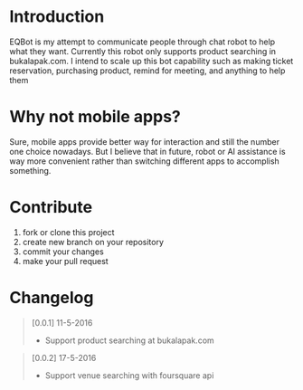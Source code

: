 # Introduction
EQBot is my attempt to communicate people through chat robot to help what they want. Currently this robot only supports product searching in bukalapak.com. I intend to scale up this bot capability such as making ticket reservation, purchasing product, remind for meeting, and anything to help them

# Why not mobile apps?
Sure, mobile apps provide better way for interaction and still the number one choice nowadays. But I believe that in future, robot or AI assistance is way more convenient rather than switching different apps to accomplish something.

# Contribute
1. fork or clone this project
2. create new branch on your repository
3. commit your changes
4. make your pull request

# Changelog
> [0.0.1] 11-5-2016
> - Support product searching at bukalapak.com

> [0.0.2] 17-5-2016
> - Support venue searching with foursquare api

